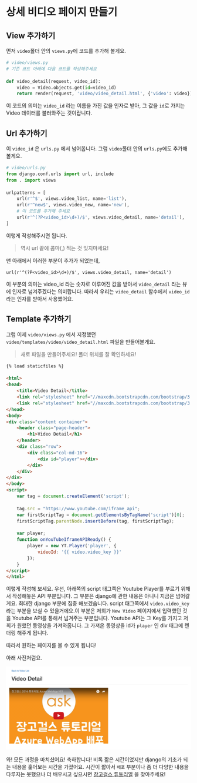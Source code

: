 # 상세 비디오 페이지 만들기

## View 추가하기

먼저 `video`폴더 안의 `views.py`에 코드를 추가해 볼게요.

```python
# video/views.py
# 기존 코드 아래에 다음 코드를 작성해주세요

def video_detail(request, video_id):
    video = Video.objects.get(id=video_id)
    return render(request, 'video/video_detail.html', {'video': video})
```

이 코드의 의미는 `video_id` 라는 이름을 가진 값을 인자로 받아, 그 값을 `id`로 가지는 Video 데이터를 불러와주는 것이랍니다.

## Url 추가하기

이 `video_id` 은 `urls.py` 에서 넘어옵니다. 그럼 `video`폴더 안의 `urls.py`에도 추가해 볼게요.

```python
# video/urls.py
from django.conf.urls import url, include
from . import views

urlpatterns = [
    url(r'^$', views.video_list, name='list'),
    url(r'^new$', views.video_new, name='new'),
    # 이 코드를 추가해 주세요
    url(r'^(?P<video_id>\d+)/$', views.video_detail, name='detail'),
]
```

이렇게 작성해주시면 됩니다.

> 역시 url 끝에 콤마\(,\) 찍는 것 잊지마세요!

맨 아래에서 이러한 부분이 추가가 되었는데, 

```
url(r'^(?P<video_id>\d+)/$', views.video_detail, name='detail')
```

이 부분의 의미는 video\_id 라는 숫자로 이루어진 값을 받아서 `video_detail` 라는 뷰에 인자로 넘겨주겠다는 의미랍니다. 따라서 우리는 `video_detail` 함수에서 `video_id` 라는 인자를 받아서 사용했어요.

## Template 추가하기

그럼 이제 `video/views.py` 에서 지정했던 `video/templates/video/video_detail.html` 파일을 만들어볼게요.

> 새로 파일을 만들어주세요! 폴더 위치를 잘 확인하세요!

```html
{% load staticfiles %}

<html>
<head>
    <title>Video Detail</title>
    <link rel="stylesheet" href="//maxcdn.bootstrapcdn.com/bootstrap/3.2.0/css/bootstrap.min.css">
    <link rel="stylesheet" href="//maxcdn.bootstrapcdn.com/bootstrap/3.2.0/css/bootstrap-theme.min.css">
</head>
<body>
<div class="content container">
    <header class="page-header">
        <h1>Video Detail</h1>
    </header>
    <div class="row">
        <div class="col-md-16">
            <div id="player"></div>
        </div>
    </div>
</div>
</body>
<script>
    var tag = document.createElement('script');

    tag.src = "https://www.youtube.com/iframe_api";
    var firstScriptTag = document.getElementsByTagName('script')[0];
    firstScriptTag.parentNode.insertBefore(tag, firstScriptTag);

    var player;
    function onYouTubeIframeAPIReady() {
        player = new YT.Player('player', {
            videoId: '{{ video.video_key }}'
        });
    }
</script>
</html>
```

이렇게 작성해 보세요. 우선, 아래쪽의 script 태그쪽은 Youtube Player를 부르기 위해서 작성해놓은 API 부분입니다. 그 부분은 django에 관한 내용은 아니니 지금은 넘어갈게요. 최대한 django 부분에 집중 해보겠습니다. script 태그쪽에서 `video.video_key` 라는 부분을 보실 수 있을거에요.이 부분은 저희가 `New Video` 페이지에서 입력했던 것을 Youtube API를 통해서 넘겨주는 부분입니다. Youtube API는 그 Key를 가지고 저희가 원했던 동영상을 가져와줍니다. 그 가져온 동영상을 id가 `player` 인 div 태그에 렌더링 해주게 됩니다.

따라서 원하는 페이지를 볼 수 있게 됩니다!

아래 사진처럼요.

![](/assets/video-detail.png)

와! 모든 과정을 마치셨어요! 축하합니다! 비록 짧은 시간이었지만 django의 기초가 되는 내용을 훑어보는 시간을 가졌어요. 시간이 짧아서 `배포` 부분이나 좀 더 다양한 내용을 다루지는 못했으나 더 배우시고 싶으시면 [장고걸스 튜토리얼](https://djangogirlsseoul.gitbooks.io/tutorial/content/) 을 찾아주세요!

